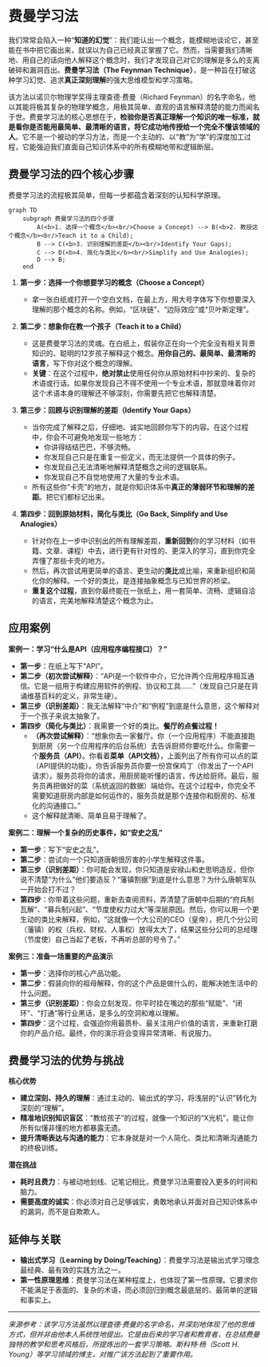# 费曼学习法

我们常常会陷入一种“**知道的幻觉**”：我们能认出一个概念，能模糊地谈论它，甚至能在书中把它画出来，就误以为自己已经真正掌握了它。然而，当需要我们清晰地、用自己的话向他人解释这个概念时，我们才发现自己对它的理解是多么的支离破碎和漏洞百出。**费曼学习法（The Feynman Technique）**，是一种旨在打破这种学习幻觉、追求**真正深刻理解**的强大思维模型和学习策略。

该方法以诺贝尔物理学奖得主理查德·费曼（Richard Feynman）的名字命名，他以其能将极其复杂的物理学概念，用极其简单、直观的语言解释清楚的能力而闻名于世。费曼学习法的核心思想在于，**检验你是否真正理解一个知识的唯一标准，就是看你是否能用最简单、最清晰的语言，将它成功地传授给一个完全不懂该领域的人**。它不是一个被动的学习方法，而是一个主动的、以“教”为“学”的深度加工过程，它能强迫我们直面自己知识体系中的所有模糊地带和逻辑断层。

## 费曼学习法的四个核心步骤

费曼学习法的流程极其简单，但每一步都蕴含着深刻的认知科学原理。

```mermaid
graph TD
    subgraph 费曼学习法的四个步骤
        A(<b>1. 选择一个概念</b><br/>Choose a Concept) --> B(<b>2. 教授这个概念</b><br/>Teach it to a Child);
        B --> C(<b>3. 识别理解的差距</b><br/>Identify Your Gaps);
        C --> D(<b>4. 简化与类比</b><br/>Simplify and Use Analogies);
        D --> B;
    end
```

1.  **第一步：选择一个你想要学习的概念（Choose a Concept）**
    *   拿一张白纸或打开一个空白文档，在最上方，用大号字体写下你想要深入理解的那个概念的名称。例如，“区块链”、“边际效应”或“贝叶斯定理”。

2.  **第二步：想象你在教一个孩子（Teach it to a Child）**
    *   这是费曼学习法的灵魂。在白纸上，假装你正在向一个完全没有相关背景知识的、聪明的12岁孩子解释这个概念。**用你自己的、最简单、最清晰的语言**，写下你对这个概念的理解。
    *   **关键**：在这个过程中，**绝对禁止**使用任何你从原始材料中抄来的、复杂的术语或行话。如果你发现自己不得不使用一个专业术语，那就意味着你对这个术语本身的理解还不够深刻，你需要先把它也解释清楚。

3.  **第三步：回顾与识别理解的差距（Identify Your Gaps）**
    *   当你完成了解释之后，仔细地、诚实地回顾你写下的内容。在这个过程中，你会不可避免地发现一些地方：
        *   你讲得结结巴巴，不够流畅。
        *   你发现自己只是在重复一些定义，而无法提供一个具体的例子。
        *   你发现自己无法清晰地解释清楚概念之间的逻辑联系。
        *   你发现自己不自觉地使用了大量的专业术语。
    *   所有这些你“卡壳”的地方，就是你知识体系中**真正的薄弱环节和理解的差距**。把它们都标记出来。

4.  **第四步：回到原始材料，简化与类比（Go Back, Simplify and Use Analogies）**
    *   针对你在上一步中识别出的所有理解差距，**重新回到**你的学习材料（如书籍、文章、课程）中去，进行更有针对性的、更深入的学习，直到你完全弄懂了那些卡壳的地方。
    *   然后，再次尝试用更简单的语言、更生动的**类比**或比喻，来重新组织和简化你的解释。一个好的类比，是连接抽象概念与已知世界的桥梁。
    *   **重复这个过程**，直到你最终能在一张纸上，用一套简单、流畅、逻辑自洽的语言，完美地解释清楚这个概念为止。

## 应用案例

**案例一：学习“什么是API（应用程序编程接口）？”**
*   **第一步**：在纸上写下“API”。
*   **第二步（初次尝试解释）**：“API是一个软件中介，它允许两个应用程序相互通信。它是一组用于构建应用软件的例程、协议和工具……”（发现自己只是在背诵维基百科的定义，非常生硬）。
*   **第三步（识别差距）**：我无法解释“中介”和“例程”到底是什么意思，这个解释对于一个孩子来说太抽象了。
*   **第四步（简化与类比）**：我需要一个好的类比。**餐厅的点餐过程！**
    *   **（再次尝试解释）**：“想象你去一家餐厅。你（一个应用程序）不能直接跑到厨房（另一个应用程序的后台系统）去告诉厨师你要吃什么。你需要一个**服务员（API）**。你看着**菜单（API文档）**，上面列出了所有你可以点的菜（API提供的功能）。你告诉服务员你要一份宫保鸡丁（你发出了一个API请求）。服务员将你的请求，用厨房能听懂的语言，传达给厨师。最后，服务员再把做好的菜（系统返回的数据）端给你。在这个过程中，你完全不需要知道厨房内部是如何运作的，服务员就是那个连接你和厨房的、标准化的沟通接口。”
    *   这个解释就清晰、简单且易于理解了。

**案例二：理解一个复杂的历史事件，如“安史之乱”**
*   **第一步**：写下“安史之乱”。
*   **第二步**：尝试向一个只知道唐朝很厉害的小学生解释这件事。
*   **第三步（识别差距）**：你可能会发现，你只知道是安禄山和史思明造反，但你说不清楚“为什么”他们要造反？“藩镇割据”到底是什么意思？为什么唐朝军队一开始会打不过？
*   **第四步**：你带着这些问题，重新去查阅资料，弄清楚了唐朝中后期的“府兵制瓦解”、“募兵制兴起”、“节度使权力过大”等深层原因。然后，你可以用一个更生动的类比来解释，例如，“这就像一个大公司的CEO（皇帝），把几个分公司（藩镇）的权（兵权、财权、人事权）放得太大了，结果这些分公司的总经理（节度使）自己当起了老板，不再听总部的号令了。”

**案例三：准备一场重要的产品演示**
*   **第一步**：选择你的核心产品功能。
*   **第二步**：假装向你的祖母解释，你的这个产品是做什么的，能解决她生活中的什么问题。
*   **第三步（识别差距）**：你会立刻发现，你平时挂在嘴边的那些“赋能”、“闭环”、“打通”等行业黑话，是多么的空洞和难以理解。
*   **第四步**：这个过程，会强迫你用最质朴、最关注用户价值的语言，来重新打磨你的产品介绍。最终，你的演示将会变得异常清晰、有说服力。

## 费曼学习法的优势与挑战

**核心优势**
*   **建立深刻、持久的理解**：通过主动的、输出式的学习，将浅层的“认识”转化为深刻的“理解”。
*   **精准地识别知识盲区**：“教给孩子”的过程，就像一个知识的“X光机”，能让你所有似懂非懂的地方都暴露无遗。
*   **提升清晰表达与沟通的能力**：它本身就是对一个人简化、类比和清晰沟通能力的终极训练。

**潜在挑战**
*   **耗时且费力**：与被动地划线、记笔记相比，费曼学习法需要投入更多的时间和脑力。
*   **需要高度的诚实**：你必须对自己足够诚实，勇敢地承认并面对自己知识体系中的漏洞，而不是自欺欺人。

## 延伸与关联

*   **输出式学习（Learning by Doing/Teaching）**：费曼学习法是输出式学习理念最经典、最有效的实践方法之一。
*   **第一性原理思维**：费曼学习法在某种程度上，也体现了第一性原理。它要求你不能满足于表面的、复杂的术语，而必须回归到概念最底层的、最简单的逻辑和事实上。

---
*来源参考：该学习方法虽然以理查德·费曼的名字命名，并深刻地体现了他的思维方式，但并非由他本人系统性地提出。它是由后来的学习者和教育者，在总结费曼独特的教学和思考风格后，所提炼出的一套学习策略。斯科特·杨（Scott H. Young）等学习领域的博主，对推广该方法起到了重要作用。*
